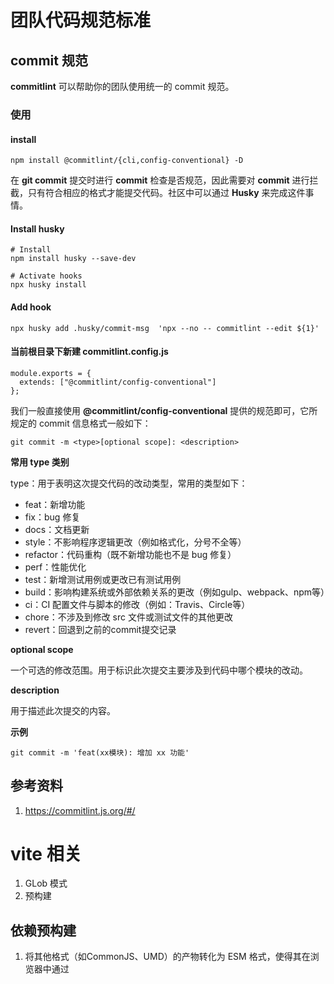 # 团队代码规范标准

## commit 规范

**commitlint** 可以帮助你的团队使用统一的 commit 规范。

### 使用

#### install
```shell
npm install @commitlint/{cli,config-conventional} -D
```

在 **git commit** 提交时进行 **commit** 检查是否规范，因此需要对 **commit** 进行拦截，只有符合相应的格式才能提交代码。社区中可以通过 **Husky** 来完成这件事情。

#### Install husky
```shell
# Install
npm install husky --save-dev

# Activate hooks
npx husky install
```

#### Add hook
```shell
npx husky add .husky/commit-msg  'npx --no -- commitlint --edit ${1}'
```

#### 当前根目录下新建 commitlint.config.js

```JS
module.exports = {
  extends: ["@commitlint/config-conventional"]
};
```

我们一般直接使用 **@commitlint/config-conventional** 提供的规范即可，它所规定的 commit 信息格式一般如下：

```shell
git commit -m <type>[optional scope]: <description>
```

**常用 type 类别**

type：用于表明这次提交代码的改动类型，常用的类型如下：

- feat：新增功能
- fix：bug 修复
- docs：文档更新
- style：不影响程序逻辑更改（例如格式化，分号不全等）
- refactor：代码重构（既不新增功能也不是 bug 修复）
- perf：性能优化
- test：新增测试用例或更改已有测试用例
- build：影响构建系统或外部依赖关系的更改（例如gulp、webpack、npm等）
- ci：CI 配置文件与脚本的修改（例如：Travis、Circle等）
- chore：不涉及到修改 src 文件或测试文件的其他更改
- revert：回退到之前的commit提交记录

**optional scope**

一个可选的修改范围。用于标识此次提交主要涉及到代码中哪个模块的改动。

**description**

用于描述此次提交的内容。


**示例**
```shell
git commit -m 'feat(xx模块): 增加 xx 功能'
```



## 参考资料

1. https://commitlint.js.org/#/



# vite 相关

1. GLob 模式
2. 预构建

## 依赖预构建

1. 将其他格式（如CommonJS、UMD）的产物转化为 ESM 格式，使得其在浏览器中通过 <script type="module"><script> 的方式正常加载。

2. 打包第三方库代码，将各个第三方库代码的文件合并到一起，减 HTTP 请求数量，避免页面加载性能劣化。


而这两件事情全部由性能优异的 **Esbuild** (基于 Golang 开发)完成，而不是传统的 Webpack/Rollup，所以也不会有明显的打包性能问题，反而是 Vite 项目启动飞快(秒级启动)的一个核心原因。



## JSON 文件加载


# Vite


## 为什么选择 Vite ？

当冷启动开发服务器时，基于打包器的方式启动必须构建整个应用，然后才能提供服务。Vite 通过在一开始将应用中的模块区分为 **依赖** 和 **源码** 两类，改进开发服务器启动时间。

- **依赖** 大多为在开发时不会变动的纯 JS。一些较大的依赖（例如有上百个模块的组件库）处理的代价很高。依赖通常会存在多种模块化格式（例如 CommonJS 或者 ESM）。

Vite 将会使用 esbuild 预构建依赖。esbuild 使用 Go 编写，并且比以 JavaScript 编写的打包器预构建依赖快 10-100 倍。

- **源码**

通常包含一些并非直接是 JavaScript 的文件，需要转换（例如 JSX，CSS 或者 Vue/Svelte 组件），时常会被编辑。同时，并不是所有的源码都需要同时被加载（例如基于路由拆分的代码模块）。

Vite 以 原生 ESM 方式提供源码。这实际上是让浏览器接管了打包程序的部分工作：Vite 只需要在浏览器请求源码时进行转换并按需提供源码。根据情景动态导入代码，即只在当前屏幕上实际使用时才会被处理。


## 总览

Vite 主要有两部分组成：

- 一个开发服务器，它基于 **原生 ES 模块** 提供了 *丰富的内建功能*，如速度快到惊人的**模块热更新**。

- 一套构建指令，它使用 **Rollup** 打包你的代码，并且它是预配置的，可输出用于生产环境的高度优化过的静态资源。

Vite 意在提供开箱即用的配置，同时它的 **插件 API** 和 **JavaScript API**带来了高度的可扩展性，并有完整的类型支持。


## 浏览器支持

默认的构建目标是能支持 **原生 ESM 语法的 script 标签**、**原生 ESM 动态导入** 和 **import.meta** 的浏览器。传统浏览器可以通过官方插件 **@vitejs/plugin-legacy** 支持 —— 查看 **构建生产版本**章节获取更多细节。

**import.meta 用于表示这个模块的元数据信息，它会返回一个带有 url 属性的对象，指明当前这个模块的基本 URL。**


## 命令行界面

在安装了 Vite 的项目中，可以在 npm scripts 中使用 vite 可执行文件，或者直接使用 `npx vite` 运行它。下面是通过脚手架创建的 Vite 项目中默认的 npm scripts：


```JSON
{
  "scripts": {
    "dev": "vite", // 启动开发服务器，别名：`vite dev`，`vite serve`
    "build": "vite build", // 为生产环境构建产物
    "preview": "vite preview" // 本地预览生产环境的构建产物
  }
}
```


## NPM 依赖解析和预构建

1. 预构建可以提高页面加载速度，并将 CommonJS / UMD 转换为 ESM 格式。预构建这一步由 esbuild 执行，这使得 Vite 的冷启动时间比任何基于 JavaScript 的打包器都要快得多。

2. 重写导入为合法的 URL，例如 /node_modules/.vite/deps/my-dep.js?v=f3sf2ebd 以便浏览器能够正确导入它们。

### 依赖是强缓存的

Vite 通过 HTTP 头来缓存请求得到的依赖，所以如果你想要编辑或调试一个依赖，请按照 这里 的步骤操作。


## TS（重点注意：仅执行时转译）

Vite 支持引入 **.ts** 文件。

### 仅执行转译



## 客户端类型

```TS
// xx.d.ts 文件
/// <reference types="vite/client" />
```

**上述指令用于引入 Vite 客户端类型声明。这将会提供以下类型定义补充：**

- 资源导入(例如：导入一个 `.svg` 文件)
- `import.meta.env` 上 Vite 注入的环境变量的类型定义
- `import.meta.hot` 上的 `HMR API` 类型定义



## CSS

通过 `.css` 文件将会把内容插入到 <style> 标签中，同时也带有 HMR 支持。也能够以字符串的形式检索处理后的、作为其模块默认导出的 CSS。


```JS
import styles from './styles.css';

console.log(styles); // 输出处理后的CSS字符串

// 在代码中使用CSS字符串
const element = document.createElement('div');
element.className = styles.myClass;
document.body.appendChild(element);
```

### @import 内联和变基

Vite 通过 `postcss-import` 预配置支持了 CSS `@import` 内联，Vite 的路径别名也遵从 CSS `@import` 。换句话说，所有 CSS `url()` 引用，即使导入的文件在不同的目录中，也总是自动变基，以确保正确性。

Sass 和 Less 文件也支持 `@import` 别名和 URL 变基（具体请参阅 CSS Pre-processors）。


1. `@import` 内联是指将 `@import` 规则中引入的外部样式表文件内容内联到主样式表中。这种方式可以减少对外部资源的请求次数，提高加载速度。当 Vite 检测到 CSS 中的 `@import` 规则时，会自动将被引入的外部样式表文件内容内联到当前样式表中。

2. 变基（Rebasing）：变基是指将样式表中的 URL 路径进行重定向，使其基于当前页面的路径。在开发环境中，Vite 在检测到样式表的 URL 路径时，会将其重定向到开发服务器上对应的路径。在生产环境中，Vite 会根据构建配置将样式表中的 URL 路径进行重定向，使其基于生产环境部署的路径。


### PostCSS

